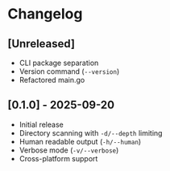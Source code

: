 # Changelog

## [Unreleased]
- CLI package separation  
- Version command (`--version`)
- Refactored main.go

## [0.1.0] - 2025-09-20
- Initial release
- Directory scanning with `-d/--depth` limiting
- Human readable output (`-h/--human`) 
- Verbose mode (`-v/--verbose`)
- Cross-platform support